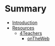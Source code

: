 # Summary

* [Introduction](README.md)
* [Resources](resources/README.md)
   * [4Teachers](resources/4teachers.md)
       * [onTheWeb](resources/ontheweb.md)

